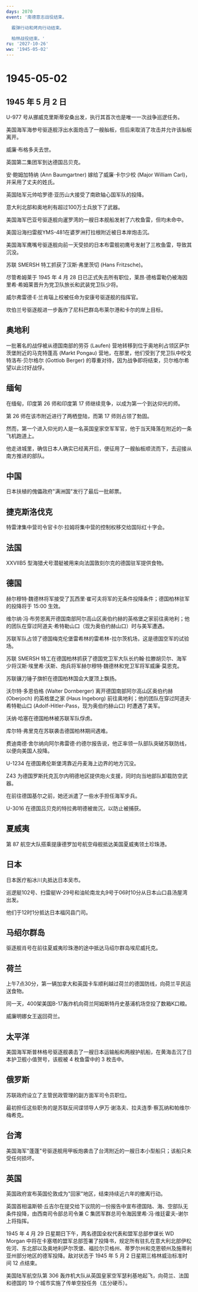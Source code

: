 ```yaml
---
days: 2070
event: '南德意志战役结束。

  霰弹行动和烤肉行动结束。

  柏林战役结束。'
ru: '2027-10-26'
ww: '1945-05-02'
---
```


# 1945-05-02

## 1945 年 5 月 2 日

U-977 号从挪威克里斯蒂安桑出发，执行其首次也是唯一一次战争巡逻任务。

美国海军海参号驱逐舰浮出水面炮击了一艘舢板，但后来取消了攻击并允许该舢板离开。

威廉·布格多夫去世。

英国第二集团军到达德国吕贝克。

安·鲍姆加特纳 (Ann Baumgartner) 嫁给了威廉·卡尔少校 (Major William
Carl)，并采用了丈夫的姓氏。

英国陆军元帅哈罗德·亚历山大接受了南欧轴心国军队的投降。

意大利北部和奥地利有超过100万士兵放下了武器。

美国海军巴亚号驱逐舰向暹罗湾的一艘日本舰船发射了六枚鱼雷，但均未命中。

美国沿海扫雷舰YMS-481在婆罗洲打拉根附近被日本岸炮击沉。

美国海军鹰嘴号驱逐舰向前一天受损的日本布雷舰初鹰号发射了三枚鱼雷，导致其沉没。

苏联 SMERSH 特工抓获了汉斯·弗里茨切 (Hans Fritzsche)。

尽管希姆莱于 1945 年 4 月 28
日已正式失去所有职位，莱昂·德格雷勒仍被海因里希·希姆莱晋升为党卫队旅长和武装党卫队少将。

威尔弗雷德·E·兰肯瑙上校被任命为安康号驱逐舰的指挥官。

坎伯兰号驱逐舰进一步轰炸了尼科巴群岛布莱尔港和卡尔的岸上目标。

## 奥地利

一批著名的战俘被从德国南部的劳芬 (Laufen)
营地转移到位于奥地利占领区萨尔茨堡附近的马克特蓬高 (Markt Pongau)
营地，在那里，他们受到了党卫队中校戈特洛布·贝尔格尔 (Gottlob Berger)
的尊重对待，因为战争即将结束，贝尔格尔希望以此讨好战俘。

## 缅甸

在缅甸，印度第 26 师和印度第 17 师继续竞争，以成为第一个到达仰光的师。

第 26 师在该市附近进行了两栖登陆，而第 17 师则占领了勃固。

然而，第一个进入仰光的人是一名英国皇家空军军官，他于当天降落在附近的一条飞机跑道上。

他走进城里，确信日本人确实已经离开后，便征用了一艘舢板顺流而下，去迎接从南方推进的部队。

## 中国

日本扶植的傀儡政府"满洲国"发行了最后一批邮票。

## 捷克斯洛伐克

特雷津集中营司令官卡尔·拉姆将集中营的控制权移交给国际红十字会。

## 法国

XXVIIB5 型海猎犬号潜艇被用来向法国敦刻尔克的德国驻军提供食物。

## 德国

赫尔穆特·魏德林将军接受了瓦西里·崔可夫将军的无条件投降条件；德国柏林驻军的投降将于
15:00 生效。

维尔纳·冯·布劳恩离开德国南部阿尔高山区奥伯约赫的英格堡之家前往奥地利；他的团队在穿过阿道夫·希特勒山口（现为奥伯约赫山口）时与美军遭遇。

苏联军队占领了德国梅克伦堡雷希林的雷希林-拉尔茨机场，这是德国空军的试验场。

苏联 SMERSH
特工在德国柏林抓获了德国党卫军大队长约翰·拉滕胡贝尔、海军少将汉斯·埃里希·沃斯、炮兵将军赫尔穆特·魏德林和党卫军将军威廉·莫恩克。

苏联镰刀锤子旗帜在德国柏林国会大厦顶上飘扬。

沃尔特·多恩伯格 (Walter Dornberger) 离开德国南部阿尔高山区奥伯约赫
(Oberjoch) 的英格堡之家 (Haus Ingeborg)
前往奥地利；他的团队在穿过阿道夫·希特勒山口
(Adolf-Hitler-Pass，现为奥伯约赫山口) 时遭遇了美军。

沃纳·哈塞在德国柏林被苏联军队俘虏。

库尔特·弗里克在苏联袭击德国柏林期间遇难。

费迪南德·舍尔纳向阿尔弗雷德·约德尔报告说，他正率领一队部队突破苏联防线，以便向美国人投降。

U-1234 在德国弗伦斯堡湾靠近丹麦海上边界的地方沉没。

Z43
为德国罗斯托克瓦尔内明德地区提供炮火支援，同时向当地部队卸载防空武器。

在前往德国基尔之前，她还派遣了一些水手担任海军步兵。

U-3016 在德国吕贝克的特拉弗明德被凿沉，以防止被捕获。

## 夏威夷

第 87 航空大队搭乘提康德罗加号航空母舰抵达美国夏威夷领土珍珠港。

## 日本

日本医疗船冰川丸抵达日本吴市。

巡逻艇102号、扫雷艇W-29号和油轮南龙丸9号于06时10分从日本山口县汤屋湾出发。

他们于12时1分抵达日本福冈县门司。

## 马绍尔群岛

驱逐舰肖号在前往夏威夷珍珠港的途中抵达马绍尔群岛埃尼威托克。

## 荷兰

上午7点30分，第一辆加拿大和英国卡车顺利越过荷兰的德国防线，向荷兰平民运送食物。

同一天，400架美国B-17轰炸机向荷兰阿姆斯特丹史基浦机场空投了数箱K口粮。

威廉明娜女王返回荷兰。

## 太平洋

美国海军斯普林格号驱逐舰袭击了一艘日本运输船和两艘护航船，在黄海击沉了日本护卫舰小值贺号，该舰被
4 枚鱼雷中的 3 枚击中。

## 俄罗斯

苏联政府设立了主管民政管理的副方面军司令员职位。

最初担任这些职务的是苏联反间谍领导人伊万·谢洛夫、拉夫连季·察瓦纳和帕维尔·梅希克。

## 台湾

美国海军"蓬蓬"号驱逐舰用甲板炮袭击了台湾附近的一艘日本小型船只；该船只未受任何损坏。

## 英国

英国政府宣布英国伦敦成为"回家"地区，结束持续近六年的撤离行动。

英国首相温斯顿·丘吉尔在提交给下议院的一份报告中宣布德国陆、海、空部队无条件投降，由西南司令部总司令兼
C 集团军群总司令海因里希·冯·维廷霍夫-谢尔上将指挥。

1945 年 4 月 29 日星期日下午，两名德国全权代表和盟军总部参谋长 WD Morgan
中将在卡塞塔的盟军总部签署了投降书，规定所有驻扎在意大利北部伊松佐河、东北部以及奥地利萨尔茨堡、福拉尔贝格州、蒂罗尔州和克恩顿州及施蒂利亚州部分地区的德军投降。敌对状态于
1945 年 5 月 2 日星期三格林威治标准时间 12 点结束。

美国陆军航空队第 306
轰炸机大队从英国皇家空军瑟利基地起飞，向荷兰、法国和德国的 19
个城市实施了传单空投任务（五分硬币）。